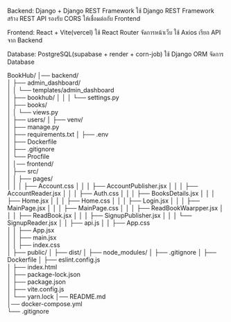Backend: Django + Django REST Framework
ใช้ Django REST Framework สร้าง REST API
รองรับ CORS ให้เชื่อมต่อกับ Frontend

Frontend: React + Vite(vercel)
ใช้ React Router จัดการหน้าเว็บ
ใช้ Axios เรียก API จาก Backend

Database: PostgreSQL(supabase + render + corn-job)
ใช้ Django ORM จัดการ Database

BookHub/
│── backend/    
│   ├── admin_dashboard/    
│   │   └── templates/admin_dashboard    
│   ├── bookhub/ 
│   │   │   └── settings.py    
│   ├── books/  
│   │   └── views.py      
│   ├── users/
│   ├── venv/                  
│   ├── manage.py        
│   ├── requirements.txt 
│   ├── .env             
│   ├── Dockerfile      
│   ├── .gitignore   
│   └── Procfile          
│
│── frontend/            
│   ├── src/             
│   │   ├── pages/       
│   │   │   ├── Account.css
│   │   │   ├── AccountPublisher.jsx 
│   │   │   ├── AccountReader.jsx 
│   │   │   ├── Auth.css
│   │   │   ├── BooksDetails.jsx
│   │   │   ├── Home.jsx 
│   │   │   ├── Home.css
│   │   │   ├── Login.jsx
│   │   │   ├── MainPage.jsx 
│   │   │   ├── MainPage.css
│   │   │   ├── ReadBookWaarpper.jsx
│   │   │   ├── ReadBook.jsx 
│   │   │   ├── SignupPublisher.jsx
│   │   │   └── SignupReader.jsx 
│   │   ├── api.js 
│   │   ├── App.css      
│   │   ├── App.jsx      
│   │   ├── main.jsx     
│   │   ├── index.css    
│   ├── public/
│   ├── dist/
│   ├── node_modules/
│   ├── .gitignore
│   ├── Dockerfile
│   ├── eslint.config.js       
│   ├── index.html   
│   ├── package-lock.json     
│   ├── package.json            
│   ├── vite.config.js   
│   └── yarn.lock
│── README.md     
│── docker-compose.yml       
└── .gitignore           